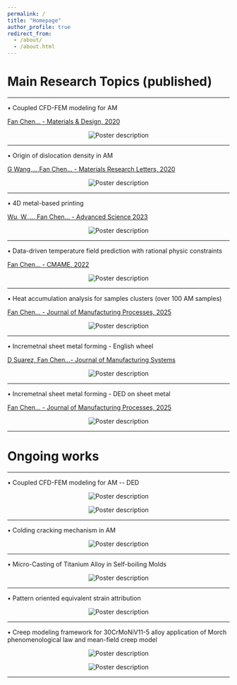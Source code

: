 ```yaml
---
permalink: /
title: "Homepage"
author_profile: true
redirect_from: 
  - /about/
  - /about.html
---
```


Main Research Topics (published)
====
--------------------------------------------------------------------------------------------------------

• Coupled CFD-FEM modeling for AM 

[Fan Chen... - Materials & Design, 2020](https://doi.org/10.1016/j.matdes.2020.109185)
<p align="center">
  <img src="/images/CFD-FEM1.gif" alt="Poster description" style="max-width: 100%; height: auto;">
</p>

--------------------------------------------------------------------------------------------------------

• Origin of dislocation density in AM 

[G Wang,...,Fan Chen... - Materials Research Letters, 2020](https://doi.org/10.1080/21663831.2020.1751739)
<p align="center">
  <img src="/images/CFD-FEM3.gif" alt="Poster description" style="max-width: 100%; height: auto;">
</p>

--------------------------------------------------------------------------------------------------------

• 4D metal-based printing 

[Wu, W.,...,Fan Chen... - Advanced Science 2023](https://doi.org/10.1002/advs.202206486)
<p align="center">
  <img src="/images/4Dprinting.gif" alt="Poster description" style="max-width: 100%; height: auto;">
</p>

--------------------------------------------------------------------------------------------------------

• Data-driven temperature field prediction with rational physic constraints 

[Fan Chen... - CMAME, 2022](https://doi.org/10.1016/j.cma.2022.114652)
<p align="center">
  <img src="/images/data-driven.gif" alt="Poster description" style="max-width: 100%; height: auto;">
</p>

--------------------------------------------------------------------------------------------------------

• Heat accumulation analysis for samples clusters (over 100 AM samples) 

[Fan Chen... - Journal of Manufacturing Processes, 2025](https://doi.org/10.1016/j.jmapro.2024.12.0579)
<p align="center">
  <img src="/images/equivalent heat flux attribution.gif" alt="Poster description" style="max-width: 100%; height: auto;">
</p>

--------------------------------------------------------------------------------------------------------

• Incremetnal sheet metal forming - English wheel 

[D Suarez, Fan Chen...- Journal of Manufacturing Systems](https://doi.org/10.1016/j.jmsy.2024.04.022)
<p align="center">
  <img src="/images/English wheel.gif" alt="Poster description" style="max-width: 100%; height: auto;">
</p>

--------------------------------------------------------------------------------------------------------

• Incremetnal sheet metal forming - DED on sheet metal

[Fan Chen... - Journal of Manufacturing Processes, 2025](https://doi.org/10.1016/j.jmapro.2025.03.120)
<p align="center">
  <img src="/images/DED on sheet metal.gif" alt="Poster description" style="max-width: 100%; height: auto;">
</p>

--------------------------------------------------------------------------------------------------------

Ongoing works
======
--------------------------------------------------------------------------------------------------------

• Coupled CFD-FEM modeling for AM -- DED

<p align="center">
  <img src="/images/CFD-FEM2.gif" alt="Poster description" style="max-width: 100%; height: auto;">
</p>

<p align="center">
  <img src="/images/CFD-FEM4.gif" alt="Poster description" style="max-width: 100%; height: auto;">
</p>

--------------------------------------------------------------------------------------------------------

• Colding cracking mechanism in AM

<p align="center">
  <img src="/images/mutli-scale cracking.gif" alt="Poster description" style="max-width: 100%; height: auto;">
</p>

--------------------------------------------------------------------------------------------------------

• Micro-Casting of Titanium Alloy in Self-boiling Molds
                                       
<p align="center">
  <img src="/images/self-boiling molds.gif" alt="Poster description" style="max-width: 100%; height: auto;">
</p>

--------------------------------------------------------------------------------------------------------

• Pattern oriented equivalent strain attribution

<p align="center">
  <img src="/images/equivalent strain attribution.gif" alt="Poster description" style="max-width: 100%; height: auto;">
</p>

--------------------------------------------------------------------------------------------------------

• Creep modeling framework for 30CrMoNiV11-5 alloy application of Morch phenomenological law and mean-field creep model

<p align="center">
  <img src="/images/Slide1.JPG" alt="Poster description" style="max-width: 100%; height: auto;">
</p>

<p align="center">
  <img src="/images/Slide2.JPG" alt="Poster description" style="max-width: 100%; height: auto;">
</p>

--------------------------------------------------------------------------------------------------------